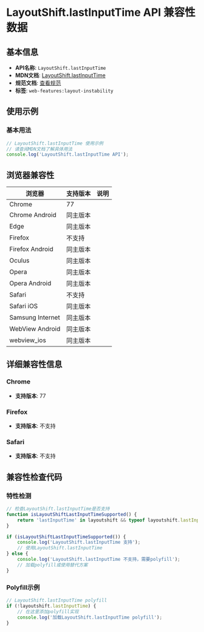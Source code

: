# LayoutShift.lastInputTime API 兼容性数据

## 基本信息

- **API名称**: `LayoutShift.lastInputTime`
- **MDN文档**: [LayoutShift.lastInputTime](https://developer.mozilla.org/docs/Web/API/LayoutShift/lastInputTime)
- **规范文档**: [查看规范](https://wicg.github.io/layout-instability/#dom-layoutshift-lastinputtime)
- **标签**: `web-features:layout-instability`

## 使用示例

### 基本用法

```javascript
// LayoutShift.lastInputTime 使用示例
// 请查阅MDN文档了解具体用法
console.log('LayoutShift.lastInputTime API');
```

## 浏览器兼容性

| 浏览器 | 支持版本 | 说明 |
|--------|----------|------|
| Chrome | 77 |  |
| Chrome Android | 同主版本 |  |
| Edge | 同主版本 |  |
| Firefox | 不支持 |  |
| Firefox Android | 同主版本 |  |
| Oculus | 同主版本 |  |
| Opera | 同主版本 |  |
| Opera Android | 同主版本 |  |
| Safari | 不支持 |  |
| Safari iOS | 同主版本 |  |
| Samsung Internet | 同主版本 |  |
| WebView Android | 同主版本 |  |
| webview_ios | 同主版本 |  |

## 详细兼容性信息

### Chrome

- **支持版本**: 77

### Firefox

- **支持版本**: 不支持

### Safari

- **支持版本**: 不支持

## 兼容性检查代码

### 特性检测

```javascript
// 检查LayoutShift.lastInputTime是否支持
function isLayoutShiftLastInputTimeSupported() {
    return 'lastInputTime' in layoutshift && typeof layoutshift.lastInputTime === 'function';
}

if (isLayoutShiftLastInputTimeSupported()) {
    console.log('LayoutShift.lastInputTime 支持');
    // 使用LayoutShift.lastInputTime
} else {
    console.log('LayoutShift.lastInputTime 不支持，需要polyfill');
    // 加载polyfill或使用替代方案
}
```

### Polyfill示例

```javascript
// LayoutShift.lastInputTime polyfill
if (!layoutshift.lastInputTime) {
    // 在这里添加polyfill实现
    console.log('加载LayoutShift.lastInputTime polyfill');
}
```

